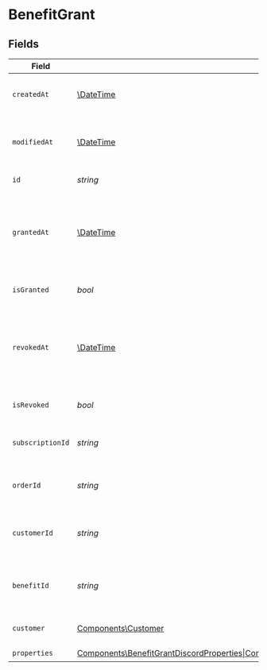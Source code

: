 # BenefitGrant


## Fields

| Field                                                                                                                                                                                                                                                                   | Type                                                                                                                                                                                                                                                                    | Required                                                                                                                                                                                                                                                                | Description                                                                                                                                                                                                                                                             |
| ----------------------------------------------------------------------------------------------------------------------------------------------------------------------------------------------------------------------------------------------------------------------- | ----------------------------------------------------------------------------------------------------------------------------------------------------------------------------------------------------------------------------------------------------------------------- | ----------------------------------------------------------------------------------------------------------------------------------------------------------------------------------------------------------------------------------------------------------------------- | ----------------------------------------------------------------------------------------------------------------------------------------------------------------------------------------------------------------------------------------------------------------------- |
| `createdAt`                                                                                                                                                                                                                                                             | [\DateTime](https://www.php.net/manual/en/class.datetime.php)                                                                                                                                                                                                           | :heavy_check_mark:                                                                                                                                                                                                                                                      | Creation timestamp of the object.                                                                                                                                                                                                                                       |
| `modifiedAt`                                                                                                                                                                                                                                                            | [\DateTime](https://www.php.net/manual/en/class.datetime.php)                                                                                                                                                                                                           | :heavy_check_mark:                                                                                                                                                                                                                                                      | Last modification timestamp of the object.                                                                                                                                                                                                                              |
| `id`                                                                                                                                                                                                                                                                    | *string*                                                                                                                                                                                                                                                                | :heavy_check_mark:                                                                                                                                                                                                                                                      | The ID of the grant.                                                                                                                                                                                                                                                    |
| `grantedAt`                                                                                                                                                                                                                                                             | [\DateTime](https://www.php.net/manual/en/class.datetime.php)                                                                                                                                                                                                           | :heavy_minus_sign:                                                                                                                                                                                                                                                      | The timestamp when the benefit was granted. If `None`, the benefit is not granted.                                                                                                                                                                                      |
| `isGranted`                                                                                                                                                                                                                                                             | *bool*                                                                                                                                                                                                                                                                  | :heavy_check_mark:                                                                                                                                                                                                                                                      | Whether the benefit is granted.                                                                                                                                                                                                                                         |
| `revokedAt`                                                                                                                                                                                                                                                             | [\DateTime](https://www.php.net/manual/en/class.datetime.php)                                                                                                                                                                                                           | :heavy_minus_sign:                                                                                                                                                                                                                                                      | The timestamp when the benefit was revoked. If `None`, the benefit is not revoked.                                                                                                                                                                                      |
| `isRevoked`                                                                                                                                                                                                                                                             | *bool*                                                                                                                                                                                                                                                                  | :heavy_check_mark:                                                                                                                                                                                                                                                      | Whether the benefit is revoked.                                                                                                                                                                                                                                         |
| `subscriptionId`                                                                                                                                                                                                                                                        | *string*                                                                                                                                                                                                                                                                | :heavy_check_mark:                                                                                                                                                                                                                                                      | The ID of the subscription that granted this benefit.                                                                                                                                                                                                                   |
| `orderId`                                                                                                                                                                                                                                                               | *string*                                                                                                                                                                                                                                                                | :heavy_check_mark:                                                                                                                                                                                                                                                      | The ID of the order that granted this benefit.                                                                                                                                                                                                                          |
| `customerId`                                                                                                                                                                                                                                                            | *string*                                                                                                                                                                                                                                                                | :heavy_check_mark:                                                                                                                                                                                                                                                      | The ID of the customer concerned by this grant.                                                                                                                                                                                                                         |
| `benefitId`                                                                                                                                                                                                                                                             | *string*                                                                                                                                                                                                                                                                | :heavy_check_mark:                                                                                                                                                                                                                                                      | The ID of the benefit concerned by this grant.                                                                                                                                                                                                                          |
| `customer`                                                                                                                                                                                                                                                              | [Components\Customer](../../Models/Components/Customer.md)                                                                                                                                                                                                              | :heavy_check_mark:                                                                                                                                                                                                                                                      | A customer in an organization.                                                                                                                                                                                                                                          |
| `properties`                                                                                                                                                                                                                                                            | [Components\BenefitGrantDiscordProperties\|Components\BenefitGrantGitHubRepositoryProperties\|Components\BenefitGrantDownloadablesProperties\|Components\BenefitGrantLicenseKeysProperties\|Components\BenefitGrantCustomProperties](../../Models/Components/Properties.md) | :heavy_check_mark:                                                                                                                                                                                                                                                      | N/A                                                                                                                                                                                                                                                                     |
